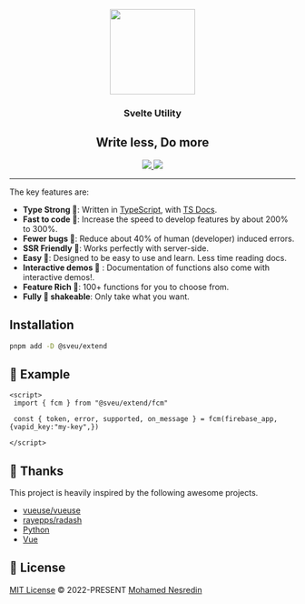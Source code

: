 <p align="center">
<img height="150" src="https://avatars.githubusercontent.com/u/120715197" />

<h3 align="center">Svelte Utility</h3>
<h2 align="center">Write less, Do more</h2>
</p>


<p align="center">
<a href="https://www.npmjs.com/package/@sveu/extend" target="_blank">
    <img src="https://img.shields.io/npm/dm/@sveu/extend?color=50a36f">
</a>

<a href="" target="_blank">
    <img src="https://img.shields.io/static/v1?label=functions&message=100&color=50a36f">
</a>

</p>

---
The key features are:

* **Type Strong 💪**: Written in [TypeScript](https://www.typescriptlang.org/), with [TS Docs](https://github.com/microsoft/tsdoc).
* **Fast to code 🚀**: Increase the speed to develop features by about 200% to 300%.
* **Fewer bugs 🐞**: Reduce about 40% of human (developer) induced errors.
* **SSR Friendly 🕺**: Works perfectly with server-side.
* **Easy 💫**: Designed to be easy to use and learn. Less time reading docs.
* **Interactive demos 🎉** : Documentation of functions also come with interactive demos!.
* **Feature Rich  🌈**: 100+ functions for you to choose from.
* **Fully 🌳 shakeable**: Only take what you want.

## Installation

```bash
pnpm add -D @sveu/extend
```

## 🧪 Example

```svelte
<script>
 import { fcm } from "@sveu/extend/fcm"
 
 const { token, error, supported, on_message } = fcm(firebase_app, {vapid_key:"my-key",})
 
</script>
```

## 🙏 Thanks

This project is heavily inspired by the following awesome projects.

- [vueuse/vueuse](https://github.com/vueuse/vueuse/)
- [rayepps/radash](https://github.com/rayepps/radash)
- [Python](https://python.org)
- [Vue](https://vuejs.org)
## 📜 License

[MIT License](#License) © 2022-PRESENT [Mohamed Nesredin](https://github.com/mohamed-kaizen)